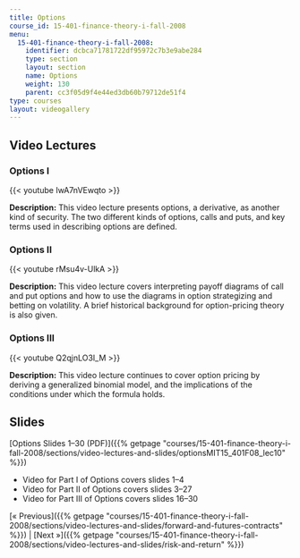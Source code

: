 ```yaml
---
title: Options
course_id: 15-401-finance-theory-i-fall-2008
menu:
  15-401-finance-theory-i-fall-2008:
    identifier: dcbca71781722df95972c7b3e9abe284
    type: section
    layout: section
    name: Options
    weight: 130
    parent: cc3f05d9f4e44ed3db60b79712de51f4
type: courses
layout: videogallery
---
```

Video Lectures
--------------

### Options I

{{< youtube IwA7nVEwqto >}}

**Description:** This video lecture presents options, a derivative, as another kind of security. The two different kinds of options, calls and puts, and key terms used in describing options are defined.

### Options II

{{< youtube rMsu4v-UlkA >}}

**Description:** This video lecture covers interpreting payoff diagrams of call and put options and how to use the diagrams in option strategizing and betting on volatility. A brief historical background for option-pricing theory is also given.

### Options III

{{< youtube Q2qjnLO3I\_M >}}

**Description:** This video lecture continues to cover option pricing by deriving a generalized binomial model, and the implications of the conditions under which the formula holds.

Slides
------

[Options Slides 1–30 (PDF)]({{% getpage "courses/15-401-finance-theory-i-fall-2008/sections/video-lectures-and-slides/optionsMIT15_401F08_lec10" %}})

*   Video for Part I of Options covers slides 1–4
*   Video for Part II of Options covers slides 3–27
*   Video for Part III of Options covers slides 16–30

[« Previous]({{% getpage "courses/15-401-finance-theory-i-fall-2008/sections/video-lectures-and-slides/forward-and-futures-contracts" %}}) | [Next »]({{% getpage "courses/15-401-finance-theory-i-fall-2008/sections/video-lectures-and-slides/risk-and-return" %}})
